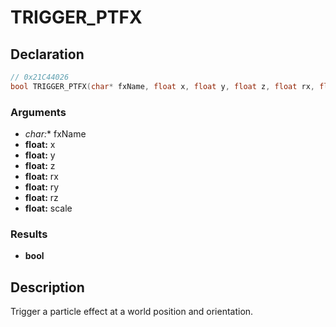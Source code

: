# TRIGGER_PTFX

## Declaration
```cpp
// 0x21C44026
bool TRIGGER_PTFX(char* fxName, float x, float y, float z, float rx, float ry, float rz, float scale);
```

### Arguments
- **char*:** fxName
- **float:** x
- **float:** y
- **float:** z
- **float:** rx
- **float:** ry
- **float:** rz
- **float:** scale

### Results
- **bool**

## Description
Trigger a particle effect at a world position and orientation.